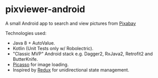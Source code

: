 # pixviewer-android
A small Android app to search and view pictures from [Pixabay](https://pixabay.com/api/docs/)

Technologies used:
- Java 8 + AutoValue.
- Kotlin (Unit Tests only w/ Robolectric).
- "Classic MVP" Android stack e.g. Dagger2, RxJava2, Retrofit2 and ButterKnife.
- [Picasso](http://square.github.io/picasso/) for image loading.
- Inspired by [Redux](http://redux.js.org/) for unidirectional state management.
